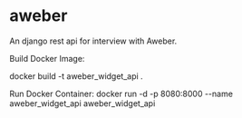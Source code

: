 # aweber
An django rest api for interview with Aweber.

Build Docker Image:

docker build -t aweber_widget_api .

Run Docker Container:
docker run -d -p 8080:8000 --name aweber_widget_api aweber_widget_api
